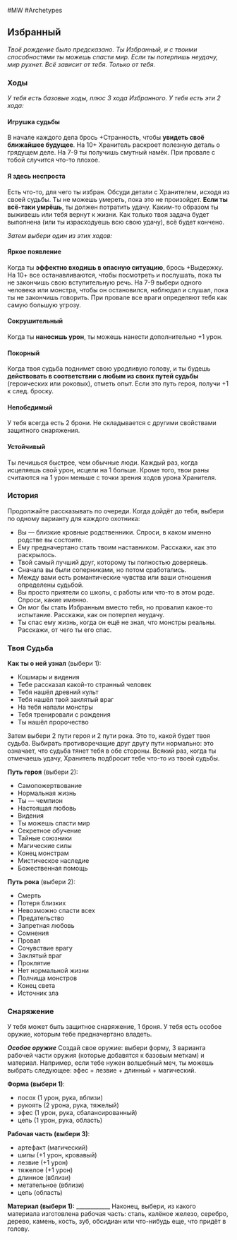 #MW #Archetypes

## Избранный
*Твоё рождение было предсказано. Ты Избранный, и с твоими способностями ты можешь спасти мир. Если ты потерпишь неудачу, мир рухнет. Всё зависит от тебя. Только от тебя.*

### Ходы
*У тебя есть базовые ходы, плюс 3 хода Избранного.* 
*У тебя есть эти 2 хода:* 
#### Игрушка судьбы
В начале каждого дела брось +Странность, чтобы **увидеть своё ближайшее будущее**. На 10+ Хранитель раскроет полезную деталь о грядущем деле. На 7-9 ты получишь смутный намёк. При провале с тобой случится что-то плохое. 

#### Я здесь неспроста
Есть что-то, для чего ты избран. Обсуди детали с Хранителем, исходя из своей судьбы. Ты не можешь умереть, пока это не произойдет. **Если ты всё-таки умрёшь**, ты должен потратить удачу. Каким-то образом ты выживешь или тебя вернут к жизни. Как только твоя задача будет выполнена (или ты израсходуешь всю свою удачу), всё будет кончено. 

*Затем выбери один из этих ходов:* 
#### Яркое появление
Когда ты **эффектно входишь в опасную ситуацию**, брось +Выдержку. На 10+ все останавливаются, чтобы посмотреть и послушать, пока ты не закончишь свою вступительную речь. На 7-9 выбери одного человека или монстра, чтобы он остановился, наблюдал и слушал, пока ты не закончишь говорить. При провале все враги определяют тебя как самую большую угрозу. 

#### Сокрушительный
Когда ты **наносишь урон**, ты можешь нанести дополнительно +1 урон. 

#### Покорный
Когда твоя судьба поднимет свою уродливую голову, и ты будешь **действовать в соответствии с любым из своих путей судьбы** (героических или роковых), отметь опыт. Если это путь героя, получи +1 к след. броску. 

#### Непобедимый
У тебя всегда есть 2 брони. Не складывается с другими свойствами защитного снаряжения. 

#### Устойчивый
Ты лечишься быстрее, чем обычные люди. Каждый раз, когда исцеляешь свой урон, исцели на 1 больше. Кроме того, твои раны считаются на 1 урон меньше с точки зрения ходов урона Хранителя. 

### История
Продолжайте рассказывать по очереди. Когда дойдёт до тебя, выбери по одному варианту для каждого охотника: 
-  Вы — близкие кровные родственники. Спроси, в каком именно родстве вы состоите. 
-  Ему предначертано стать твоим наставником. Расскажи, как это раскрылось. 
-  Твой самый лучший друг, которому ты полностью доверяешь. 
-  Сначала вы были соперниками, но потом сработались. 
-  Между вами есть романтические чувства или ваши отношения определены судьбой. 
-  Вы просто приятели со школы, с работы или что-то в этом роде. Спроси, какие именно. 
-  Он мог бы стать Избранным вместо тебя, но провалил какое-то испытание. Расскажи, как он потерпел неудачу. 
-  Ты спас ему жизнь, когда он ещё не знал, что монстры реальны. Расскажи, от чего ты его спас.

### Твоя Судьба

**Как ты о ней узнал** (выбери 1): 
- Кошмары и видения 
- Тебе рассказал какой-то странный человек 
- Тебя нашёл древний культ 
- Тебя нашёл твой заклятый враг 
- На тебя напали монстры 
- Тебя тренировали с рождения 
- Ты нашёл пророчество 

Затем выбери 2 пути героя и 2 пути рока. Это то, какой будет твоя судьба. Выбирать противоречащие друг другу пути нормально: это означает, что судьба тянет тебя в обе стороны. 
Всякий раз, когда ты отмечаешь удачу, Хранитель подбросит тебе что-то из твоей судьбы. 

**Путь героя** (выбери 2): 
- Самопожертвование 
- Нормальная жизнь 
- Ты — чемпион 
- Настоящая любовь 
- Видения 
- Ты можешь спасти мир 
- Секретное обучение 
- Тайные союзники 
- Магические силы 
- Конец монстрам 
- Мистическое наследие 
- Божественная помощь 

**Путь рока** (выбери 2): 
- Смерть 
- Потеря близких 
- Невозможно спасти всех
- Предательство 
- Запретная любовь 
- Сомнения 
- Провал 
- Сочувствие врагу 
- Заклятый враг 
- Проклятие 
- Нет нормальной жизни 
- Полчища монстров 
- Конец света 
- Источник зла

### Снаряжение
У тебя может быть защитное снаряжение, 1 броня. У тебя есть особое оружие, которым тебе предначертано владеть. 

***Особое оружие***
Создай свое оружие: выбери форму, 3 варианта рабочей части оружия (которые добавятся к базовым меткам) и материал. Например, если тебе нужен волшебный меч, ты можешь выбрать следующее: эфес + лезвие + длинный + магический. 

**Форма (выбери 1)**: 
- посох (1 урон, рука, вблизи) 
- рукоять (2 урона, рука, тяжелый) 
- эфес (1 урон, рука, сбалансированный) 
- цепь (1 урон, рука, область) 

**Рабочая часть (выбери 3)**: 
- артефакт (магический) 
- шипы (+1 урон, кровавый) 
- лезвие (+1 урон) 
- тяжелое (+1 урон) 
- длинное (вблизи) 
- метательное (вблизи) 
- цепь (область) 

**Материал (выбери 1):** \_\_\_\_\_\_\_\_\_\_\_\_
Наконец, выбери, из какого материала изготовлена рабочая часть: сталь, калёное железо, серебро, дерево, камень, кость, зуб, обсидиан или что-нибудь еще, что придёт в голову. 